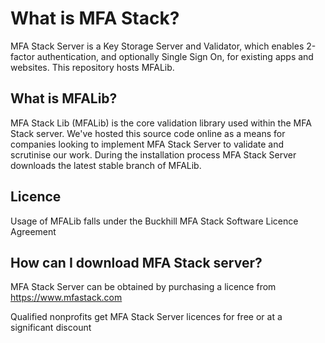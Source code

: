# What is MFA Stack?

MFA Stack Server is a Key Storage Server and Validator, which enables 2-factor authentication, and optionally
Single Sign On, for existing apps and websites.  This repository hosts MFALib.

## What is MFALib?

MFA Stack Lib (MFALib) is the core validation library used within the MFA Stack server.  We've hosted this source code online as a means for companies looking to implement MFA Stack Server to validate and scrutinise our work.  During the installation process MFA Stack Server downloads the latest stable branch of MFALib.

## Licence

Usage of MFALib falls under the Buckhill MFA Stack Software Licence Agreement

## How can I download MFA Stack server?

MFA Stack Server can be obtained by purchasing a licence from https://www.mfastack.com

Qualified nonprofits get MFA Stack Server licences for free or at a significant discount
